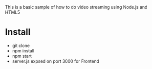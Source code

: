 This is a basic sample of how to do video streaming using Node.js and HTML5

# Install

- git clone
- npm install
- npm start
- server.js expsed on port 3000 for Frontend
